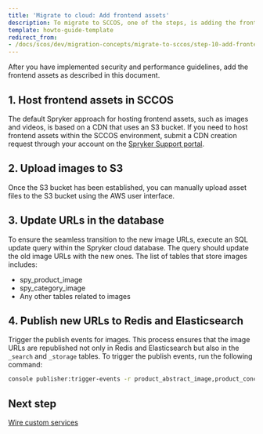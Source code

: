 ```yaml
---
title: 'Migrate to cloud: Add frontend assets'
description: To migrate to SCCOS, one of the steps, is adding the frontend assets.
template: howto-guide-template
redirect_from:
- /docs/scos/dev/migration-concepts/migrate-to-sccos/step-10-add-frontend-assets.html
---
```


After you have implemented security and performance guidelines, add the frontend assets as described in this document.

## 1. Host frontend assets in SCCOS
The default Spryker approach for hosting frontend assets, such as images and videos, is based on a CDN that uses an S3 bucket. If you need to host frontend assets within the SCCOS environment, submit a CDN creation request through your account on the [Spryker Support portal](https://support.spryker.com/).

## 2. Upload images to S3
Once the S3 bucket has been established, you can manually upload asset files to the S3 bucket using the AWS user interface.

## 3. Update URLs in the database
To ensure the seamless transition to the new image URLs, execute an SQL update query within the Spryker cloud database. The query should update the old image URLs with the new ones. The list of tables that store images includes:
* spy_product_image
* spy_category_image
* Any other tables related to images

## 4. Publish new URLs to Redis and Elasticsearch
Trigger the publish events for images. This process ensures that the image URLs are republished not only in Redis and Elasticsearch but also in the `_search` and `_storage` tables.
To trigger the publish events, run the following command:

```bash
console publisher:trigger-events -r product_abstract_image,product_concrete_image,configurable_bundle_template_image,category_image
```

## Next step

[Wire custom services](/docs/dg/dev/upgrade-and-migrate/migrate-to-sccos/step-11-wire-custom-services.html)
